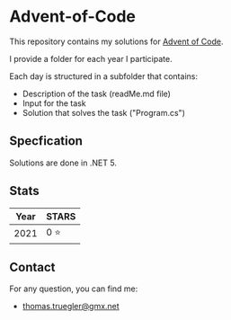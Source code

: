 # Advent-of-Code

This repository contains my solutions for [Advent of Code](https://adventofcode.com/). 

I provide a folder for each year I participate.

Each day is structured in a subfolder that contains:

- Description of the task (readMe.md file)
- Input for the task
- Solution that solves the task ("Program.cs")

## Specfication
Solutions are done in .NET 5.

## Stats

| Year | STARS |
 ------------- | ------------- |
 2021 | 0 :star:|

## Contact
For any question, you can find me:
- thomas.truegler@gmx.net

